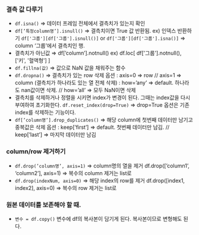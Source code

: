 ### 결측 값 다루기

- `df.isna()` ⇒ 데이터 프레임 전체에서 결측치가 있는지 확인
- `df[’특정column명’].isnull()` ⇒ 결측치이면 True 값 반환됨.
ex) 인덱스 반환하기 
`df['그룹'][df['그룹'].isnull()]` or `df['그룹'][df['그룹'].isna()]` 
⇒ column ‘그룹’에서 결측치인 행.
- 결측치가 아닌값 ⇒ df[’column’].notnull()
ex) df.loc[ df['그룹'].notnull(), ['키', '혈액형'] ]
- `df.fillna(값)` ⇒ 값으로 NaN 값을 채워주는 함수
- `df.dropna()` ⇒ 결측치가 있는 row 삭제
옵션 : axis=0 ⇒ row // axis=1 ⇒ column (결측치가 하나라도 있는 열 전체 삭제)
: how=’any’ ⇒ default. 하나라도 nan값이면 삭제. // how=’all’ ⇒ 모두 NaN이면 삭제
- 결측치를 삭제하거나 정렬을 시키면 index가 변경이 된다. 
그때는 index값을 다시 부여하여 초기화한다.
`df.reset_index(drop=True)` ⇒ drop=True 옵션은 기존 index를 삭제하는 기능이다.
- `df[’column명’].drop_duplicates()` ⇒ 해당 column에 첫번째 데이터만 남기고 중복값은 삭제
옵션 : keep[’first’] ⇒ default. 첫번째 데이터만 남김. // keep[’last’] ⇒ 마지막 데이터만 남김

### column/row 제거하기

- `df.drop(’column명’, axis=1)` ⇒ column명의 열을 제거
df.drop([’column1’, ‘column2’], axis=1) ⇒ 복수의 column 제거는 list로
- `df.drop(indexNum, axis=0)` ⇒ 해당 index의 row를 제거
df.drop([index1, index2], axis=0) ⇒ 복수의 row 제거는 list로

### 원본 데이터를 보존해야 할 때.

- `변수 = df.copy()` 
변수에 df의 복사본이 담기게 된다. 복사본이므로 변형해도 된다.